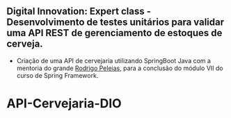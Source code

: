 <h2>Digital Innovation: Expert class - Desenvolvimento de testes unitários para validar uma API REST de gerenciamento de estoques de cerveja.</h2>


* Criação de uma API de cervejaria utilizando SpringBoot Java com a mentoria do grande [Rodrigo Peleias](https://github.com/rpeleias), para a conclusão do módulo VII
do curso de Spring Framework.




#  API-Cervejaria-DIO
